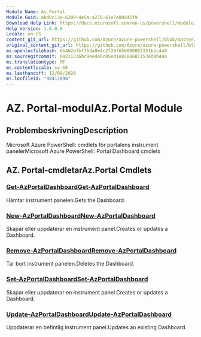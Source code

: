 ```yaml
---
Module Name: Az.Portal
Module Guid: abd8c13e-6209-4e5a-a276-61e7a80845f9
Download Help Link: https://docs.microsoft.com/en-us/powershell/module/az.portal
Help Version: 1.0.0.0
Locale: en-US
content_git_url: https://github.com/Azure/azure-powershell/blob/master/src/Portal/help/Az.Portal.md
original_content_git_url: https://github.com/Azure/azure-powershell/blob/master/src/Portal/help/Az.Portal.md
ms.openlocfilehash: 6b462efbf75da0b4c2f29f656808062151bac4a0
ms.sourcegitcommit: 04221336bc9eed46c05ed1e828a6811534d4b4ab
ms.translationtype: MT
ms.contentlocale: sv-SE
ms.lasthandoff: 12/08/2020
ms.locfileid: "98417896"
---
```

# <span data-ttu-id="4fdb7-101">AZ. Portal-modul</span><span class="sxs-lookup"><span data-stu-id="4fdb7-101">Az.Portal Module</span></span>
## <span data-ttu-id="4fdb7-102">Problembeskrivning</span><span class="sxs-lookup"><span data-stu-id="4fdb7-102">Description</span></span>
<span data-ttu-id="4fdb7-103">Microsoft Azure PowerShell: cmdlets för portalens instrument paneler</span><span class="sxs-lookup"><span data-stu-id="4fdb7-103">Microsoft Azure PowerShell: Portal Dashboard cmdlets</span></span>

## <span data-ttu-id="4fdb7-104">AZ. Portal-cmdletar</span><span class="sxs-lookup"><span data-stu-id="4fdb7-104">Az.Portal Cmdlets</span></span>
### [<span data-ttu-id="4fdb7-105">Get-AzPortalDashboard</span><span class="sxs-lookup"><span data-stu-id="4fdb7-105">Get-AzPortalDashboard</span></span>](Get-AzPortalDashboard.md)
<span data-ttu-id="4fdb7-106">Hämtar instrument panelen.</span><span class="sxs-lookup"><span data-stu-id="4fdb7-106">Gets the Dashboard.</span></span>

### [<span data-ttu-id="4fdb7-107">New-AzPortalDashboard</span><span class="sxs-lookup"><span data-stu-id="4fdb7-107">New-AzPortalDashboard</span></span>](New-AzPortalDashboard.md)
<span data-ttu-id="4fdb7-108">Skapar eller uppdaterar en instrument panel.</span><span class="sxs-lookup"><span data-stu-id="4fdb7-108">Creates or updates a Dashboard.</span></span>

### [<span data-ttu-id="4fdb7-109">Remove-AzPortalDashboard</span><span class="sxs-lookup"><span data-stu-id="4fdb7-109">Remove-AzPortalDashboard</span></span>](Remove-AzPortalDashboard.md)
<span data-ttu-id="4fdb7-110">Tar bort instrument panelen.</span><span class="sxs-lookup"><span data-stu-id="4fdb7-110">Deletes the Dashboard.</span></span>

### [<span data-ttu-id="4fdb7-111">Set-AzPortalDashboard</span><span class="sxs-lookup"><span data-stu-id="4fdb7-111">Set-AzPortalDashboard</span></span>](Set-AzPortalDashboard.md)
<span data-ttu-id="4fdb7-112">Skapar eller uppdaterar en instrument panel.</span><span class="sxs-lookup"><span data-stu-id="4fdb7-112">Creates or updates a Dashboard.</span></span>

### [<span data-ttu-id="4fdb7-113">Update-AzPortalDashboard</span><span class="sxs-lookup"><span data-stu-id="4fdb7-113">Update-AzPortalDashboard</span></span>](Update-AzPortalDashboard.md)
<span data-ttu-id="4fdb7-114">Uppdaterar en befintlig instrument panel.</span><span class="sxs-lookup"><span data-stu-id="4fdb7-114">Updates an existing Dashboard.</span></span>

